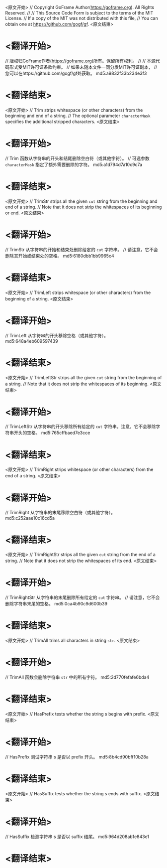
<原文开始>
// Copyright GoFrame Author(https://goframe.org). All Rights Reserved.
//
// This Source Code Form is subject to the terms of the MIT License.
// If a copy of the MIT was not distributed with this file,
// You can obtain one at https://github.com/gogf/gf.
<原文结束>

# <翻译开始>
// 版权归GoFrame作者(https://goframe.org)所有。保留所有权利。
//
// 本源代码形式受MIT许可证条款约束。
// 如果未随本文件一同分发MIT许可证副本，
// 您可以在https://github.com/gogf/gf处获取。 md5:a9832f33b234e3f3
# <翻译结束>


<原文开始>
// Trim strips whitespace (or other characters) from the beginning and end of a string.
// The optional parameter `characterMask` specifies the additional stripped characters.
<原文结束>

# <翻译开始>
// Trim 函数从字符串的开头和结尾删除空白符（或其他字符）。
// 可选参数 `characterMask` 指定了额外需要删除的字符。 md5:a1d794d7a10c9c7a
# <翻译结束>


<原文开始>
// TrimStr strips all the given `cut` string from the beginning and end of a string.
// Note that it does not strip the whitespaces of its beginning or end.
<原文结束>

# <翻译开始>
// TrimStr 从字符串的开始和结束处删除给定的 `cut` 字符串。
// 请注意，它不会删除其开始或结束处的空格。 md5:6180dbb1bb9965c4
# <翻译结束>


<原文开始>
// TrimLeft strips whitespace (or other characters) from the beginning of a string.
<原文结束>

# <翻译开始>
// TrimLeft 从字符串的开头移除空格（或其他字符）。 md5:648a4eb609597439
# <翻译结束>


<原文开始>
// TrimLeftStr strips all the given `cut` string from the beginning of a string.
// Note that it does not strip the whitespaces of its beginning.
<原文结束>

# <翻译开始>
// TrimLeftStr 从字符串的开头移除所有给定的 `cut` 字符串。注意，它不会移除字符串开头的空格。 md5:765cffbaed7e3cce
# <翻译结束>


<原文开始>
// TrimRight strips whitespace (or other characters) from the end of a string.
<原文结束>

# <翻译开始>
// TrimRight 从字符串的末尾移除空白符（或其他字符）。 md5:c252aae10c16cd5a
# <翻译结束>


<原文开始>
// TrimRightStr strips all the given `cut` string from the end of a string.
// Note that it does not strip the whitespaces of its end.
<原文结束>

# <翻译开始>
// TrimRightStr 从字符串的末尾删除所有给定的 `cut` 字符串。
// 请注意，它不会删除字符串末尾的空格。 md5:0ca4b90c9d600b39
# <翻译结束>


<原文开始>
// TrimAll trims all characters in string `str`.
<原文结束>

# <翻译开始>
// TrimAll 函数会删除字符串 `str` 中的所有字符。 md5:2d770fefafe6bda4
# <翻译结束>


<原文开始>
// HasPrefix tests whether the string s begins with prefix.
<原文结束>

# <翻译开始>
// HasPrefix 测试字符串 s 是否以 prefix 开头。 md5:8b4cd90bff10b28a
# <翻译结束>


<原文开始>
// HasSuffix tests whether the string s ends with suffix.
<原文结束>

# <翻译开始>
// HasSuffix 检测字符串 s 是否以 suffix 结尾。 md5:964d208ab1e843e1
# <翻译结束>

